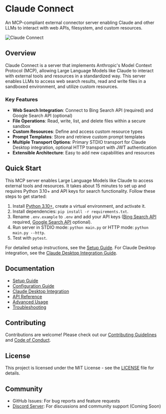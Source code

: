 # Claude Connect

An MCP-compliant external connector server enabling Claude and other LLMs to interact with web APIs, filesystem, and custom resources.

![Claude Connect](https://raw.githubusercontent.com/grapheneaffiliate/claude-connect/master/docs/images/claude-connect-logo.png)

## Overview

Claude Connect is a server that implements Anthropic's Model Context Protocol (MCP), allowing Large Language Models like Claude to interact with external tools and resources in a standardized way. This server enables LLMs to access web search results, read and write files in a sandboxed environment, and utilize custom resources.

### Key Features

- **Web Search Integration**: Connect to Bing Search API (required) and Google Search API (optional)
- **File Operations**: Read, write, list, and delete files within a secure sandbox
- **Custom Resources**: Define and access custom resource types
- **Prompt Templates**: Store and retrieve custom prompt templates
- **Multiple Transport Options**: Primary STDIO transport for Claude Desktop integration, optional HTTP transport with JWT authentication
- **Extensible Architecture**: Easy to add new capabilities and resources

## Quick Start

This MCP server enables Large Language Models like Claude to access external tools and resources. It takes about 15 minutes to set up and requires Python 3.10+ and API keys for search functionality. Follow these steps to get started:

1. Install [Python 3.10+](https://www.python.org/downloads/), create a virtual environment, and activate it.
2. Install dependencies: `pip install -r requirements.txt`.
3. Rename `.env.example` to `.env` and add your API keys ([Bing Search API](https://portal.azure.com/#create/microsoft.bingsearch) required, [Google Search API](https://console.cloud.google.com/apis/library/customsearch.googleapis.com) optional).
4. Run server in STDIO mode: `python main.py` or HTTP mode: `python main.py --http`.
5. Test with `pytest`.

For detailed setup instructions, see the [Setup Guide](docs/SETUP.md). For Claude Desktop integration, see the [Claude Desktop Integration Guide](docs/CLAUDE_DESKTOP.md).

## Documentation

- [Setup Guide](docs/SETUP.md)
- [Configuration Guide](docs/CONFIGURATION.md)
- [Claude Desktop Integration](docs/CLAUDE_DESKTOP.md)
- [API Reference](docs/API_REFERENCE.md)
- [Advanced Usage](docs/ADVANCED_USAGE.md)
- [Troubleshooting](docs/TROUBLESHOOTING.md)

## Contributing

Contributions are welcome! Please check out our [Contributing Guidelines](CONTRIBUTING.md) and [Code of Conduct](CODE_OF_CONDUCT.md).

## License

This project is licensed under the MIT License - see the [LICENSE](LICENSE) file for details.

## Community

- GitHub Issues: For bug reports and feature requests
- [Discord Server](https://discord.gg/mcp-community): For discussions and community support (Coming Soon)
